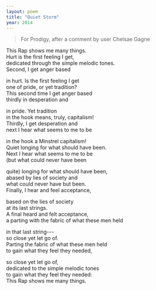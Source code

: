 ```yaml
---
layout: poem
title: "Quiet Storm"
year: 2014
---
```


> For Prodigy, after a comment by user Chelsae Gagne

<!-- Remember to end lines with two spaces to force markdown linebreak i-->

This Rap shows me many things.  
Hurt is the first feeling I get,   
dedicated through the simple melodic tones.  
Second, I get anger based  

in hurt. Is the first feeling I get  
one of pride, or yet tradition?  
This second time I get anger based  
thirdly in desperation and  

in pride. Yet tradition  
in the hook means, truly, capitalism!  
Thirdly, I get desperation and  
next I hear what seems to me to be  

in the hook a Minstrel capitalism!  
Quiet longing for what should have been.  
Next I hear what seems to me to be  
(but what could never have been  

quite) longing for what should have been,  
abased by lies of society and  
what could never have but been.   
Finally, I hear and feel acceptance,  

based on the lies of society  
at its last strings.    
A final heard and felt acceptance,  
a parting with the fabric of what these men held  

in that last string---   
so close yet let go of.  
Parting the fabric of what these men held  
to gain what they feel they needed,   

so close yet let go of,  
dedicated to the simple melodic tones  
to gain what they feel they needed:  
This Rap shows me many things.  

